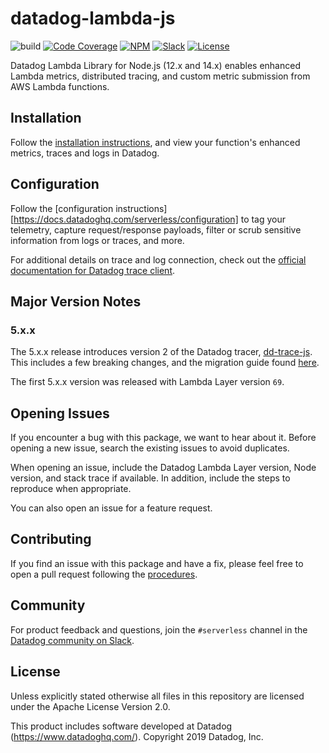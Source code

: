 # datadog-lambda-js

![build](https://github.com/DataDog/datadog-lambda-js/workflows/build/badge.svg)
[![Code Coverage](https://img.shields.io/codecov/c/github/DataDog/datadog-lambda-js)](https://codecov.io/gh/DataDog/datadog-lambda-js)
[![NPM](https://img.shields.io/npm/v/datadog-lambda-js)](https://www.npmjs.com/package/datadog-lambda-js)
[![Slack](https://chat.datadoghq.com/badge.svg?bg=632CA6)](https://chat.datadoghq.com/)
[![License](https://img.shields.io/badge/license-Apache--2.0-blue)](https://github.com/DataDog/datadog-lambda-js/blob/main/LICENSE)

Datadog Lambda Library for Node.js (12.x and 14.x) enables enhanced Lambda metrics, distributed tracing, and custom metric submission from AWS Lambda functions.

## Installation

Follow the [installation instructions](https://docs.datadoghq.com/serverless/installation/nodejs/), and view your function's enhanced metrics, traces and logs in Datadog.

## Configuration

Follow the [configuration instructions][https://docs.datadoghq.com/serverless/configuration] to tag your telemetry, capture request/response payloads, filter or scrub sensitive information from logs or traces, and more.

For additional details on trace and log connection, check out the [official documentation for Datadog trace client](https://datadoghq.dev/dd-trace-js/).

## Major Version Notes

### 5.x.x

The 5.x.x release introduces version 2 of the Datadog tracer, [dd-trace-js](https://github.com/DataDog/dd-trace-js/). This includes a few breaking changes, and the migration guide found [here](https://github.com/DataDog/dd-trace-js/blob/master/MIGRATING.md#nested-objects-as-tags).

The first 5.x.x version was released with Lambda Layer version `69`.

## Opening Issues

If you encounter a bug with this package, we want to hear about it. Before opening a new issue, search the existing issues to avoid duplicates.

When opening an issue, include the Datadog Lambda Layer version, Node version, and stack trace if available. In addition, include the steps to reproduce when appropriate.

You can also open an issue for a feature request.

## Contributing

If you find an issue with this package and have a fix, please feel free to open a pull request following the [procedures](https://github.com/DataDog/dd-lambda-js/blob/main/CONTRIBUTING.md).

## Community

For product feedback and questions, join the `#serverless` channel in the [Datadog community on Slack](https://chat.datadoghq.com/).

## License

Unless explicitly stated otherwise all files in this repository are licensed under the Apache License Version 2.0.

This product includes software developed at Datadog (https://www.datadoghq.com/). Copyright 2019 Datadog, Inc.
